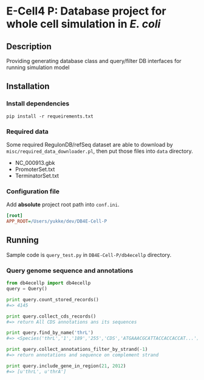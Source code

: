 E-Cell4 P: Database project for whole cell simulation in _E. coli_
===========
## Description 
Providing generating database class and query/filter DB interfaces for running simulation model

## Installation
### Install dependencies
```
pip install -r requeirements.txt
```

### Required data
Some required RegulonDB/refSeq dataset are able to download by `misc/required_data_downloader.pl`, then put those files into `data` directory.

* NC_000913.gbk
* PromoterSet.txt
* TerminatorSet.txt

### Configuration file
Add **absolute** project root path into `conf.ini`.
```ini
[root]
APP_ROOT=/Users/yukke/dev/DB4E-Cell-P
```

## Running
Sample code is `query_test.py` in `DB4E-Cell-P/db4ecellp` directory.

### Query genome sequence and annotations
```python
from db4ecellp import db4ecellp
query = Query()

print query.count_stored_records()
#=> 4145

print query.collect_cds_records()
#=> return All CDS annotations ans its sequences

print query.find_by_name('thrL')
#=> <Species('thrL','1','189','255','CDS','ATGAAACGCATTACCACCACCAT...')>

print query.collect_annotations_filter_by_strand(-1)
#=> return annotations and sequence on complement strand

print query.include_gene_in_region(21, 2012)
#=> [u'thrL', u'thrA']
```
